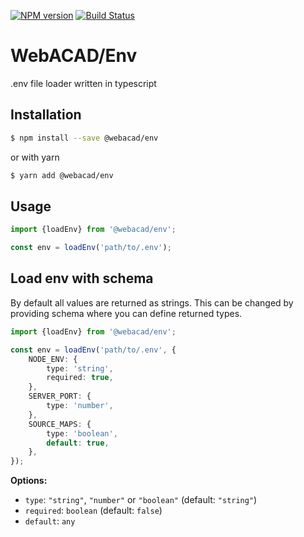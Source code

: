 [![NPM version](https://img.shields.io/npm/v/@webacad/env.svg?style=flat-square)](https://www.npmjs.com/package/@webacad/env)
[![Build Status](https://img.shields.io/travis/Web-ACAD/js-env.svg?style=flat-square)](https://travis-ci.org/Web-ACAD/js-env)

# WebACAD/Env

.env file loader written in typescript

## Installation

```bash
$ npm install --save @webacad/env
```

or with yarn

```bash
$ yarn add @webacad/env
```

## Usage

```typescript
import {loadEnv} from '@webacad/env';

const env = loadEnv('path/to/.env');
```

## Load env with schema

By default all values are returned as strings. This can be changed by providing schema where you can define returned types.

```typescript
import {loadEnv} from '@webacad/env';

const env = loadEnv('path/to/.env', {
    NODE_ENV: {
    	type: 'string',
    	required: true,
    },
    SERVER_PORT: {
    	type: 'number',
    },
    SOURCE_MAPS: {
    	type: 'boolean',
    	default: true,
    },
});
```

**Options:**

* `type`: `"string"`, `"number"` or `"boolean"` (default: `"string"`)
* `required`: `boolean` (default: `false`)
* `default`: `any`
